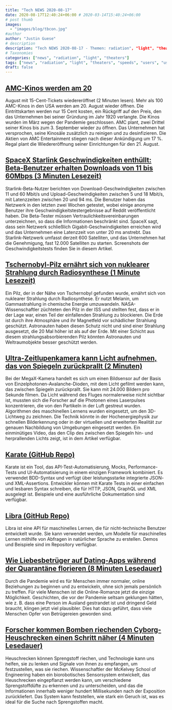 ```yaml
---
title: "Tech NEWS 2020-08-17"
date: 2020-08-17T12:40:24+06:00 # 2020-03-14T15:40:24+06:00
# post thumb
images:
  - "images/blog/tbcon.jpg"
#author
author: "Justin Guese"
# description
description: "Tech NEWS 2020-08-17 - Themen: radiation", "light", "theaters"
# Taxonomies
categories: ["news", "radiation", "light", "theaters"]
tags: ["news", "radiation", "light", "theaters", "speeds", "users", "used"]
draft: false
---
```


## [AMC-Kinos werden am 20](https://fortune.com/2020/08/13/amc-movie-theaters-reopen-aug-20-15-cent-tickets//1/01000173fbe3de78-dd4cadb1-85b1-4520-8e7a-5cebbacd07e5-000000/b-h7bvaBdxstWe0s628vHD3cdwi8V-XaMRtenrOhMpU=154)

 August mit 15-Cent-Tickets wiedereröffnet (2 Minuten lesen). Mehr als 100 AMC-Kinos in den USA werden am 20. August wieder öffnen. Die Eintrittskarten werden nur 15 Cent kosten, ein Rückgriff auf den Preis, den das Unternehmen bei seiner Gründung im Jahr 1920 verlangte. Die Kinos wurden im März wegen der Pandemie geschlossen. AMC plant, zwei Drittel seiner Kinos bis zum 3. September wieder zu öffnen. Das Unternehmen hat versprochen, seine Kinosäle zusätzlich zu reinigen und zu desinfizieren. Die Aktien von AMC Entertainment stiegen nach dieser Ankündigung um 17 %. Regal plant die Wiedereröffnung seiner Einrichtungen für den 21. August.

## [SpaceX Starlink Geschwindigkeiten enthüllt: Beta-Benutzer erhalten Downloads von 11 bis 60Mbps (3 Minuten Lesezeit)](https://arstechnica.com/information-technology/2020/08/spacex-starlink-beta-tests-show-speeds-up-to-60mbps-latency-as-low-as-31ms//1/01000173fbe3de78-dd4cadb1-85b1-4520-8e7a-5cebbacd07e5-000000/RA3_I8SR1cwYJHZzGE8nAMJc150-zNWJOSJ62Eyy1lc=154)

 Starlink-Beta-Nutzer berichten von Download-Geschwindigkeiten zwischen 11 und 60 Mbit/s und Upload-Geschwindigkeiten zwischen 5 und 18 Mbit/s, mit Latenzzeiten zwischen 20 und 94 ms. Die Benutzer haben das Netzwerk in den letzten zwei Wochen getestet, wobei einige anonyme Benutzer ihre Geschwindigkeitstestergebnisse auf Reddit veröffentlicht haben. Die Beta-Tester müssen Vertraulichkeitsvereinbarungen unterzeichnen, so dass die Informationen beschränkt sind. SpaceX sagt, dass sein Netzwerk schließlich Gigabit-Geschwindigkeiten erreichen wird und das Unternehmen eine Latenzzeit von unter 20 ms anstrebt. Das Starlink-Netzwerk umfasst derzeit 600 Satelliten, und das Unternehmen hat die Genehmigung, fast 12.000 Satelliten zu starten. Screenshots der Geschwindigkeitstests finden Sie in diesem Artikel.

## [Tschernobyl-Pilz ernährt sich von nuklearer Strahlung durch Radiosynthese (1 Minute Lesezeit)](https://www.technologynetworks.com/applied-sciences/videos/chernobyl-fungus-eats-nuclear-radiation-via-radiosynthesis-338464/1/01000173fbe3de78-dd4cadb1-85b1-4520-8e7a-5cebbacd07e5-000000/TazkJavwNkGGkRoBNlqYfqAY68jjnT1Zn3viZEfVRcQ=154)

 Ein Pilz, der in der Nähe von Tschernobyl gefunden wurde, ernährt sich von nuklearer Strahlung durch Radiosynthese. Er nutzt Melanin, um Gammastrahlung in chemische Energie umzuwandeln. NASA-Wissenschaftler züchteten den Pilz in der ISS und stellten fest, dass er in der Lage war, einen Teil der einfallenden Strahlung zu blockieren. Die Erde ist durch ihre Atmosphäre und ihr Magnetfeld vor schädlicher Strahlung geschützt. Astronauten haben diesen Schutz nicht und sind einer Strahlung ausgesetzt, die 20 Mal höher ist als auf der Erde. Mit einer Schicht aus diesem strahlungsabsorbierenden Pilz könnten Astronauten und Weltraumobjekte besser geschützt werden.

## [Ultra-Zeitlupenkamera kann Licht aufnehmen, das von Spiegeln zurückprallt (2 Minuten)](https://www.digitaltrends.com/news/ultra-fast-light-bounced-mirrors//1/01000173fbe3de78-dd4cadb1-85b1-4520-8e7a-5cebbacd07e5-000000/pU-wjco6KRagABrqMkLES9aa7eMT5jD1_pLn9Vu9T1U=154)

 Bei der MegaX-Kamera handelt es sich um einen Bildsensor auf der Basis von Einzelphotonen-Avalanche-Dioden, mit dem Licht gefilmt werden kann, das zwischen Spiegeln zurückprallt. Sie kann mit 24.000 Bildern pro Sekunde filmen. Da Licht während des Fluges normalerweise nicht sichtbar ist, mussten sich die Forscher auf die Photonen eines Laserpulses konzentrieren, die von den Partikeln in der Luft gestreut wurden. Algorithmen des maschinellen Lernens wurden eingesetzt, um den 3D-Lichtweg zu zeichnen. Die Technik könnte in der Hochenergiephysik zur schnellen Bilderkennung oder in der virtuellen und erweiterten Realität zur genauen Nachbildung von Umgebungen eingesetzt werden. Ein einminütiges Video, das den Clip des zwischen den Spiegeln hin- und herprallenden Lichts zeigt, ist in dem Artikel verfügbar.

## [Karate (GitHub Repo)](https://github.com/intuit/karate/1/01000173fbe3de78-dd4cadb1-85b1-4520-8e7a-5cebbacd07e5-000000/JcjPG4B7HaqeFPxXjBPbkyYL_-2OPKorOsNo1tfFdJg=154)

 Karate ist ein Tool, das API-Test-Automatisierung, Mocks, Performance-Tests und UI-Automatisierung in einem einzigen Framework kombiniert. Es verwendet BDD-Syntax und verfügt über leistungsstarke integrierte JSON- und XML-Assertions. Entwickler können mit Karate Tests in einer einfachen und lesbaren Syntax schreiben, die für HTTP, JSON, GraphQL und XML ausgelegt ist. Beispiele und eine ausführliche Dokumentation sind verfügbar.

## [Libra (GitHub Repo)](https://github.com/Palashio/libra/1/01000173fbe3de78-dd4cadb1-85b1-4520-8e7a-5cebbacd07e5-000000/I7VsBUdo48ChAiSPsaHA8Nvq0V1f56YvNM9luAElkl0=154)

 Libra ist eine API für maschinelles Lernen, die für nicht-technische Benutzer entwickelt wurde. Sie kann verwendet werden, um Modelle für maschinelles Lernen mithilfe von Abfragen in natürlicher Sprache zu erstellen. Demos und Beispiele sind im Repository verfügbar.

## [Wie Liebesbetrüger auf Dating-Apps während der Quarantäne florieren (8 Minuten Lesedauer)](https://www.theverge.com/21366576/dating-app-scams-romance-women-quarantine-coronavirus-scheme/1/01000173fbe3de78-dd4cadb1-85b1-4520-8e7a-5cebbacd07e5-000000/YJ8tNhFzcNVbNELre9xnCA43ipJn2hmIsJq18ZftxXw=154)

 Durch die Pandemie wird es für Menschen immer normaler, online Beziehungen zu beginnen und zu entwickeln, ohne sich jemals persönlich zu treffen. Für viele Menschen ist die Online-Romanze jetzt die einzige Möglichkeit. Geschichten, die vor der Pandemie seltsam geklungen hätten, wie z. B. dass eine Person im Ausland gestrandet ist und dringend Geld braucht, klingen jetzt viel plausibler. Dies hat dazu geführt, dass viele Menschen Opfer von Betrügereien geworden sind.

## [Forscher kommen Bomben riechenden Cyborg-Heuschrecken einen Schritt näher (4 Minuten Lesedauer)](https://source.wustl.edu/2020/08/researchers-one-step-closer-to-bomb-sniffing-cyborg-locusts//1/01000173fbe3de78-dd4cadb1-85b1-4520-8e7a-5cebbacd07e5-000000/a4MPQ7C2Gv1SQ3Eoh5mPmggr_pc_MbJOzZD_4tHeyr4=154)

 Heuschrecken können Sprengstoff riechen, und Technologie kann uns helfen, sie zu lenken und Signale von ihnen zu empfangen, um festzustellen, was sie riechen. Wissenschaftler der McKelvey School of Engineering haben ein biorobotisches Sensorsystem entwickelt, das Heuschrecken eingepflanzt werden kann, um verschiedene Sprengstoffdüfte zu erkennen und zu unterscheiden, und das die Informationen innerhalb weniger hundert Millisekunden nach der Exposition zurückliefert. Das System kann feststellen, wie stark ein Geruch ist, was es ideal für die Suche nach Sprengstoffen macht.

